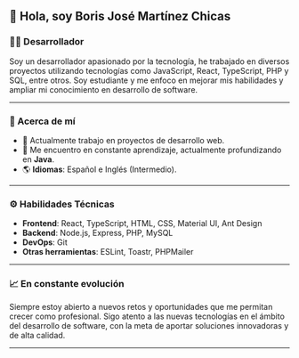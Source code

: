 ## 👋 Hola, soy Boris José Martínez Chicas

### 👨‍💻 Desarrollador

Soy un desarrollador apasionado por la tecnología, he trabajado en diversos proyectos utilizando tecnologías como JavaScript, React, TypeScript, PHP y SQL, entre otros. Soy estudiante y me enfoco en mejorar mis habilidades y ampliar mi conocimiento en desarrollo de software.

--- 

### 🚀 Acerca de mí

- 🔭 Actualmente trabajo en proyectos de desarrollo web.
- 🌱 Me encuentro en constante aprendizaje, actualmente profundizando en **Java**.
- 🌎 **Idiomas**: Español e Inglés (Intermedio).

---

### ⚙️ Habilidades Técnicas

- **Frontend**: React, TypeScript, HTML, CSS, Material UI, Ant Design
- **Backend**: Node.js, Express, PHP, MySQL
- **DevOps**: Git
- **Otras herramientas**: ESLint, Toastr, PHPMailer

---

### 📈 En constante evolución

Siempre estoy abierto a nuevos retos y oportunidades que me permitan crecer como profesional. Sigo atento a las nuevas tecnologías en el ámbito del desarrollo de software, con la meta de aportar soluciones innovadoras y de alta calidad.

---

